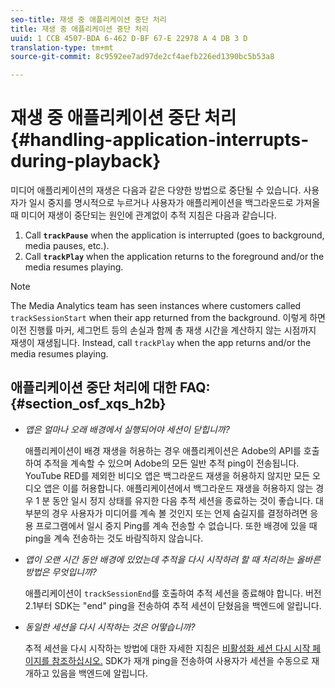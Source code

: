```yaml
---
seo-title: 재생 중 애플리케이션 중단 처리
title: 재생 중 애플리케이션 중단 처리
uuid: 1 CCB 4507-BDA 6-462 D-BF 67-E 22978 A 4 DB 3 D
translation-type: tm+mt
source-git-commit: 8c9592ee7ad97de2cf4aefb226ed1390bc5b53a8

---
```



# 재생 중 애플리케이션 중단 처리{#handling-application-interrupts-during-playback}

미디어 애플리케이션의 재생은 다음과 같은 다양한 방법으로 중단될 수 있습니다. 사용자가 일시 중지를 명시적으로 누르거나 사용자가 애플리케이션을 백그라운드로 가져올 때 미디어 재생이 중단되는 원인에 관계없이 추적 지침은 다음과 같습니다.

1. Call **`trackPause`** when the application is interrupted (goes to background, media pauses, etc.).
1. Call **`trackPlay`** when the application returns to the foreground and/or the media resumes playing.

>[!NOTE]
>
>The Media Analytics team has seen instances where customers called `trackSessionStart` when their app returned from the background. 이렇게 하면 이전 진행률 마커, 세그먼트 등의 손실과 함께 총 재생 시간을 계산하지 않는 시점까지 재생이 재생됩니다. Instead, call `trackPlay` when the app returns and/or the media resumes playing.

## 애플리케이션 중단 처리에 대한 FAQ: {#section_osf_xqs_h2b}

* _앱은 얼마나 오래 배경에서 실행되어야 세션이 닫힙니까?_

   애플리케이션이 배경 재생을 허용하는 경우 애플리케이션은 Adobe의 API를 호출하여 추적을 계속할 수 있으며 Adobe의 모든 일반 추적 ping이 전송됩니다. YouTube RED를 제외한 비디오 앱은 백그라운드 재생을 허용하지 않지만 모든 오디오 앱은 이를 허용합니다. 애플리케이션에서 백그라운드 재생을 허용하지 않는 경우 1 분 동안 일시 정지 상태를 유지한 다음 추적 세션을 종료하는 것이 좋습니다. 대부분의 경우 사용자가 미디어를 계속 볼 것인지 또는 언제 숨길지를 결정하려면 응용 프로그램에서 일시 중지 Ping를 계속 전송할 수 없습니다. 또한 배경에 있을 때 ping을 계속 전송하는 것도 바람직하지 않습니다.

* _앱이 오랜 시간 동안 배경에 있었는데 추적을 다시 시작하려 할 때 처리하는 올바른 방법은 무엇입니까?_

   애플리케이션이 `trackSessionEnd`를 호출하여 추적 세션을 종료해야 합니다. 버전 2.1부터 SDK는 "end" ping을 전송하여 추적 세션이 닫혔음을 백엔드에 알립니다.

* _동일한 세션을 다시 시작하는 것은 어떻습니까?_ 

   추적 세션을 다시 시작하는 방법에 대한 자세한 지침은 [비활성화 세션 다시 시작 페이지를 참조하십시오.](../../sdk-implement/cookbook/resuming-inactive.md) SDK가 재개 ping을 전송하여 사용자가 세션을 수동으로 재개하고 있음을 백엔드에 알립니다.

